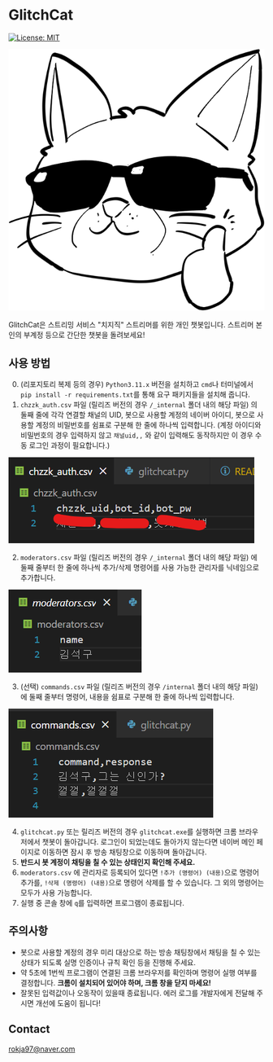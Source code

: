 # GlitchCat
[![License: MIT](https://img.shields.io/badge/License-MIT-yellow.svg)](https://opensource.org/licenses/MIT)

![glitchcat](./glitchcat.png)

GlitchCat은 스트리밍 서비스 "치지직" 스트리머를 위한 개인 챗봇입니다.
스트리머 본인의 부계정 등으로 간단한 챗봇을 돌려보세요!

## 사용 방법

0. (리포지토리 복제 등의 경우) `Python3.11.x` 버전을 설치하고 `cmd`나 터미널에서 `pip install -r requirements.txt`를 통해 요구 패키지들을 설치해 줍니다.
1. `chzzk_auth.csv` 파일 (릴리즈 버전의 경우 `/_internal` 폴더 내의 해당 파일) 의 둘째 줄에 각각 연결할 채널의 UID, 봇으로 사용할 계정의 네이버 아이디, 봇으로 사용할 계정의 비밀번호를 쉼표로 구분해 한 줄에 하나씩 입력합니다. (계정 아이디와 비밀번호의 경우 입력하지 않고 `채널uid,,` 와 같이 입력해도 동작하지만 이 경우 수동 로그인 과정이 필요합니다.)

![auth](./ch_connect.png)

2. `moderators.csv` 파일 (릴리즈 버전의 경우 `/_internal` 폴더 내의 해당 파일) 에 둘째 줄부터 한 줄에 하나씩 추가/삭제 명령어를 사용 가능한 관리자를 닉네임으로 추가합니다.

![mods](./mods_register.png)

3. (선택) `commands.csv` 파일 (릴리즈 버전의 경우 `/internal` 폴더 내의 해당 파일) 에 둘째 줄부터 명령어, 내용을 쉼표로 구분해 한 줄에 하나씩 입력합니다. 

![cmd](./commands_register.png)

4. `glitchcat.py` 또는 릴리즈 버전의 경우 `glitchcat.exe`를 실행하면 크롬 브라우저에서 챗봇이 돌아갑니다. 로그인이 되었는데도 돌아가지 않는다면 네이버 메인 페이지로 이동하면 잠시 후 방송 채팅창으로 이동하며 돌아갑니다.
5. **반드시 봇 계정이 채팅을 칠 수 있는 상태인지 확인해 주세요.** 
6. `moderators.csv` 에 관리자로 등록되어 있다면 `!추가 (명령어) (내용)`으로 명령어 추가를, `!삭제 (명령어) (내용)`으로 명령어 삭제를 할 수 있습니다. 그 외의 명령어는 모두가 사용 가능합니다.
7. 실행 중 콘솔 창에 `q`를 입력하면 프로그램이 종료됩니다.

## 주의사항

- 봇으로 사용할 계정의 경우 미리 대상으로 하는 방송 채팅창에서 채팅을 칠 수 있는 상태가 되도록 실명 인증이나 규칙 확인 등을 진행해 주세요.
- 약 5초에 1번씩 프로그램이 연결된 크롬 브라우저를 확인하며 명령어 실행 여부를 결정합니다. **크롬이 설치되어 있어야 하며, 크롬 창을 닫지 마세요!**
- 잘못된 입력값이나 오동작이 있을때 종료됩니다. 에러 로그를 개발자에게 전달해 주시면 개선에 도움이 됩니다!

## Contact

<rokja97@naver.com>